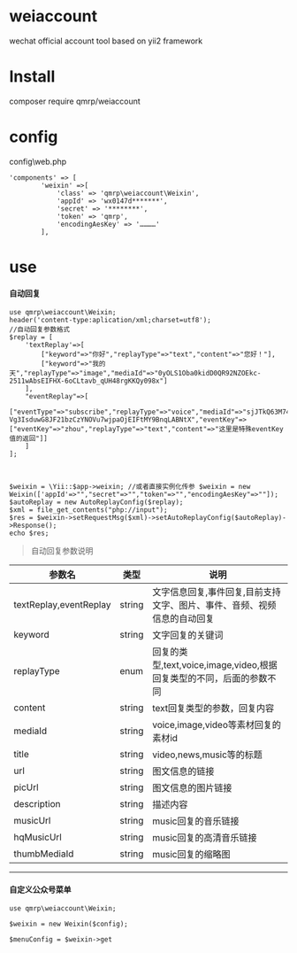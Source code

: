 # weiaccount
wechat  official account tool based on yii2 framework

# Install
composer require qmrp/weiaccount

# config
config\web.php
```
'components' => [
        'weixin' =>[
            'class' => 'qmrp\weiaccount\Weixin',
            'appId' => 'wx0147d*******',
            'secret' => '********',
            'token' => 'qmrp',
            'encodingAesKey' => '…………'
        ],
```

# use

#### 自动回复

```
use qmrp\weiaccount\Weixin;
header('content-type:aplication/xml;charset=utf8');
//自动回复参数格式
$replay = [
    'textReplay'=>[
        ["keyword"=>"你好","replayType"=>"text","content"=>"您好！"],
        ["keyword"=>"我的天","replayType"=>"image","mediaId"=>"0yOLS1Oba0kidD0QR92NZOEkc-2511wAbsEIFHX-6oCLtavb_qUH48rgKKQy098x"]
    ],
    "eventReplay"=>[
        ["eventType"=>"subscribe","replayType"=>"voice","mediaId"=>"sjJTkQ63M74zCoUJ4-Vg3IsduwG8JF21bzCzYNOVu7wjpaOjEIFtMY9BnqLABNtX","eventKey"=>["eventKey"=>"zhou","replayType"=>"text","content"=>"这里是特殊eventKey值的返回"]]
    ]
];



$weixin = \Yii::$app->weixin; //或者直接实例化传参 $weixin = new Weixin(['appId'=>"","secret"=>"","token"=>"","encodingAesKey"=>""]);
$autoReplay = new AutoReplayConfig($replay);
$xml = file_get_contents("php://input");
$res = $weixin->setRequestMsg($xml)->setAutoReplayConfig($autoReplay)->Response();
echo $res;
```

>自动回复参数说明

|参数名|类型|说明|
|----|----|----|
|textReplay,eventReplay|string|文字信息回复,事件回复,目前支持文字、图片、事件、音频、视频信息的自动回复|
|keyword|string|文字回复的关键词|
|replayType|enum|回复的类型,text,voice,image,video,根据回复类型的不同，后面的参数不同|
|content|string|text回复类型的参数，回复内容|
|mediaId|string|voice,image,video等素材回复的素材id|
|title|string|video,news,music等的标题|
|url|string|图文信息的链接|
|picUrl|string|图文信息的图片链接|
|description|string|描述内容|
|musicUrl|string|music回复的音乐链接|
|hqMusicUrl|string|music回复的高清音乐链接|
|thumbMediaId|string|music回复的缩略图|

-----

#### 自定义公众号菜单

```
use qmrp\weiaccount\Weixin;

$weixin = new Weixin($config);

$menuConfig = $weixin->get

```
